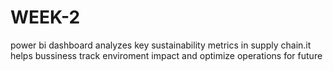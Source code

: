 # WEEK-2
power bi dashboard analyzes key sustainability metrics in supply chain.it helps bussiness track enviroment impact and optimize operations for future
